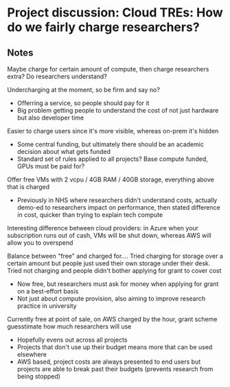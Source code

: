 # Project discussion: Cloud TREs: How do we fairly charge researchers?

## Notes

Maybe charge for certain amount of compute, then charge researchers extra? Do researchers understand?

Undercharging at the moment, so be firm and say no?

- Offerring a service, so people should pay for it
- Big problem getting people to understand the cost of not just hardware but also developer time

Easier to charge users since it's more visible, whereas on-prem it's hidden

- Some central funding, but ultimately there should be an academic decision about what gets funded
- Standard set of rules applied to all projects? Base compute funded, GPUs must be paid for?

Offer free VMs with 2 vcpu / 4GB RAM / 40GB storage, everything above that is charged

- Previously in NHS where researchers didn't understand costs, actually demo-ed to researchers impact on performance, then stated difference in cost, quicker than trying to explain tech compute

Interesting difference between cloud providers: in Azure when your subscription runs out of cash, VMs will be shut down, whereas AWS will allow you to overspend

Balance between "free" and charged for....
Tried charging for storage over a certain amount but people just used their own storage under their desk.
Tried not charging and people didn't bother applying for grant to cover cost

- Now free, but researchers must ask for money when applying for grant on a best-effort basis
- Not just about compute provision, also aiming to improve research practice in university

Currently free at point of sale, on AWS charged by the hour, grant scheme guesstimate how much researchers will use

- Hopefully evens out across all projects
- Projects that don't use up their budget means more that can be used elsewhere
- AWS based, project costs are always presented to end users but projects are able to break past their budgets (prevents research from being stopped)
